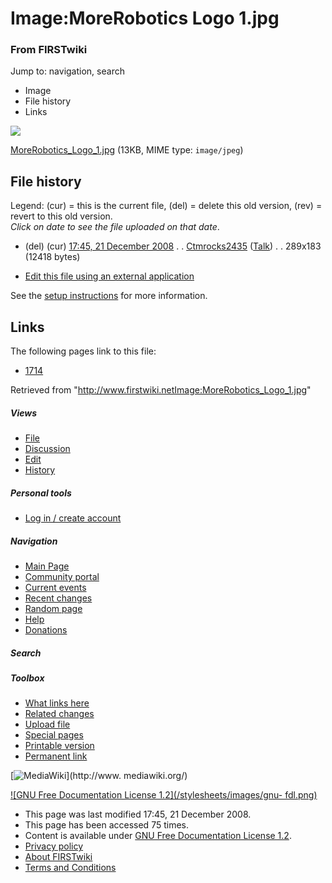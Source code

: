 

# Image:MoreRobotics Logo 1.jpg

### From FIRSTwiki

Jump to: navigation, search

  * Image
  * File history
  * Links

![](/media/d/de/MoreRobotics_Logo_1.jpg)

[MoreRobotics_Logo_1.jpg](/media/d/de/MoreRobotics_Logo_1.jpg "MoreRobotics
Logo 1.jpg" ) (13KB, MIME type: `image/jpeg`)

## File history

Legend: (cur) = this is the current file, (del) = delete this old version,
(rev) = revert to this old version.  
_Click on date to see the file uploaded on that date_.

  * (del) (cur) [17:45, 21 December 2008](/media/d/de/MoreRobotics_Logo_1.jpg "/media/d/de/MoreRobotics Logo 1.jpg" ) . . [Ctmrocks2435](/index.php?title=User:Ctmrocks2435&action=edit "User:Ctmrocks2435" ) ([Talk](/index.php?title=User_talk:Ctmrocks2435&action=edit "User talk:Ctmrocks2435" )) . . 289x183 (12418 bytes)
  

  * [Edit this file using an external application](/index.php?title=Image:MoreRobotics_Logo_1.jpg&action=edit&externaledit=true&mode=file "Image:MoreRobotics Logo 1.jpg" )

See the [setup
instructions](http://meta.wikimedia.org/wiki/Help:External_editors
"http://meta.wikimedia.org/wiki/Help:External_editors" ) for more information.

## Links

The following pages link to this file:

  * [1714](1714 "1714" )

Retrieved from
"<http://www.firstwiki.netImage:MoreRobotics_Logo_1.jpg>"

##### Views

  * [File](Image:MoreRobotics_Logo_1.jpg)
  * [Discussion](/index.php?title=Image_talk:MoreRobotics_Logo_1.jpg&action=edit)
  * [Edit](/index.php?title=Image:MoreRobotics_Logo_1.jpg&action=edit)
  * [History](/index.php?title=Image:MoreRobotics_Logo_1.jpg&action=history)

##### Personal tools

  * [Log in / create account](/index.php?title=Special:Userlogin&returnto=Image:MoreRobotics_Logo_1.jpg)

[](Main_Page "Main Page" )

##### Navigation

  * [Main Page](Main_Page)
  * [Community portal](FIRSTwiki:Community_portal)
  * [Current events](Current_events)
  * [Recent changes](Special:Recentchanges)
  * [Random page](Special:Random)
  * [Help](FIRSTwiki:Help)
  * [Donations](FIRSTwiki:Site_support)

##### Search



##### Toolbox

  * [What links here](Special:Whatlinkshere/Image:MoreRobotics_Logo_1.jpg)
  * [Related changes](Special:Recentchangeslinked/Image:MoreRobotics_Logo_1.jpg)
  * [Upload file](Special:Upload)
  * [Special pages](Special:Specialpages)
  * [Printable version](/index.php?title=Image:MoreRobotics_Logo_1.jpg&printable=yes)
  * [Permanent link](/index.php?title=Image:MoreRobotics_Logo_1.jpg&oldid=70341)

[![MediaWiki](/skins/common/images/poweredby_mediawiki_88x31.png)](http://www.
mediawiki.org/)

[![GNU Free Documentation License 1.2](/stylesheets/images/gnu-
fdl.png)](http://www.gnu.org/copyleft/fdl.html)

  * This page was last modified 17:45, 21 December 2008.
  * This page has been accessed 75 times.
  * Content is available under [GNU Free Documentation License 1.2](http://www.gnu.org/copyleft/fdl.html "http://www.gnu.org/copyleft/fdl.html" ).
  * [Privacy policy](FIRSTwiki:Privacy_policy "FIRSTwiki:Privacy policy" )
  * [About FIRSTwiki](FIRSTwiki:About "FIRSTwiki:About" )
  * [Terms and Conditions](FIRSTwiki:Terms_and_conditions "FIRSTwiki:Terms and conditions" )

